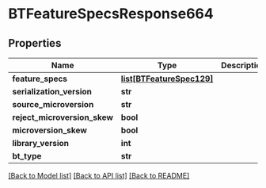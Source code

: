 # BTFeatureSpecsResponse664

## Properties
Name | Type | Description | Notes
------------ | ------------- | ------------- | -------------
**feature_specs** | [**list[BTFeatureSpec129]**](BTFeatureSpec129.md) |  | [optional] 
**serialization_version** | **str** |  | [optional] 
**source_microversion** | **str** |  | [optional] 
**reject_microversion_skew** | **bool** |  | [optional] 
**microversion_skew** | **bool** |  | [optional] 
**library_version** | **int** |  | [optional] 
**bt_type** | **str** |  | [optional] 

[[Back to Model list]](../README.md#documentation-for-models) [[Back to API list]](../README.md#documentation-for-api-endpoints) [[Back to README]](../README.md)


